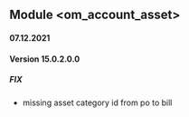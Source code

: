 ## Module <om_account_asset>

#### 07.12.2021
#### Version 15.0.2.0.0
##### FIX
- missing asset category id from po to bill


